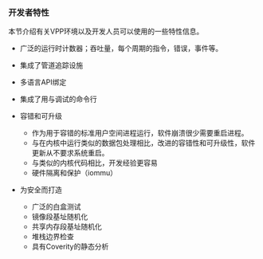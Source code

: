 ### 开发者特性
本节介绍有关VPP环境以及开发人员可以使用的一些特性信息。

* 广泛的运行时计数器；吞吐量，每个周期的指令，错误，事件等。
* 集成了管道追踪设施
* 多语言API绑定
* 集成了用与调试的命令行
* 容错和可升级
  - 作为用于容错的标准用户空间进程运行，软件崩溃很少需要重启进程。
  - 与在内核中运行类似的数据包处理相比，改进的容错性和可升级性，软件更新从不要求系统重启。
  - 与类似的内核代码相比，开发经验更容易
  - 硬件隔离和保护（iommu）

* 为安全而打造
  - 广泛的白盒测试
  - 镜像段基址随机化
  - 共享内存段基址随机化
  - 堆栈边界检查
  - 具有Coverity的静态分析